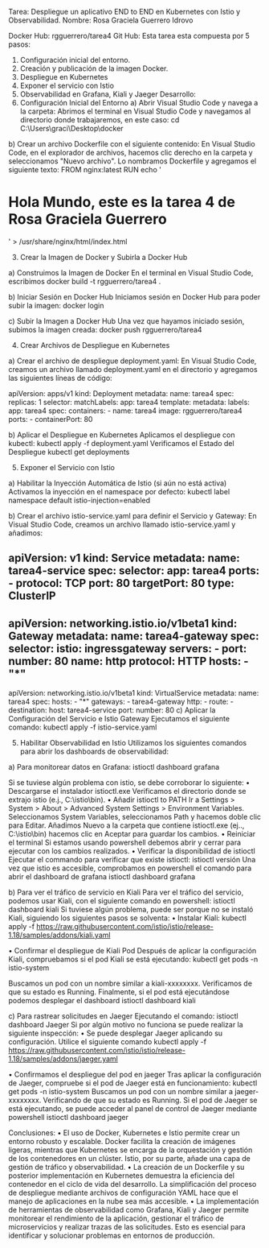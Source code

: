 Tarea: Despliegue un aplicativo END to END en Kubernetes con Istio y Observabilidad.
Nombre: Rosa Graciela Guerrero Idrovo

Docker Hub: rgguerrero/tarea4
Git Hub: 
Esta tarea esta compuesta por 5 pasos:
1.	Configuración inicial del entorno.
2.	Creación y publicación de la imagen Docker.
3.	Despliegue en Kubernetes
4.	Exponer el servicio con Istio
5.	Observabilidad en Grafana, Kiali y Jaeger
Desarrollo:
1.	Configuración Inicial del Entorno
a)	Abrir Visual Studio Code y navega a la carpeta:
Abrimos el terminal en Visual Studio Code y navegamos al directorio donde trabajaremos, en este caso: cd C:\Users\graci\Desktop\docker

b)	Crear un archivo Dockerfile con el siguiente contenido:
En Visual Studio Code, en el explorador de archivos, hacemos clic derecho en la carpeta y seleccionamos "Nuevo archivo". Lo nombramos Dockerfile y agregamos el siguiente texto: 
FROM nginx:latest
RUN echo '<h1>Hola Mundo, este es la tarea 4 de Rosa Graciela Guerrero</h1>' > /usr/share/nginx/html/index.html

3.	Crear la Imagen de Docker y Subirla a Docker Hub

a)	Construimos la Imagen de Docker
En el terminal en Visual Studio Code, escribimos
docker build -t rgguerrero/tarea4 .

b)	Iniciar Sesión en Docker Hub
Iniciamos sesión en Docker Hub para poder subir la imagen:
docker login

c)	Subir la Imagen a Docker Hub
Una vez que hayamos iniciado sesión, subimos la imagen creada:
docker push rgguerrero/tarea4

4.	Crear Archivos de Despliegue en Kubernetes

a)	Crear el archivo de despliegue deployment.yaml:
En Visual Studio Code, creamos un archivo llamado deployment.yaml en el directorio y agregamos las siguientes líneas de código:

apiVersion: apps/v1
kind: Deployment
metadata:
  name: tarea4
spec:
  replicas: 1
  selector:
    matchLabels:
      app: tarea4
  template:
    metadata:
      labels:
        app: tarea4
    spec:
      containers:
      - name: tarea4
        image: rgguerrero/tarea4
        ports:
        - containerPort: 80

b)	Aplicar el Despliegue en Kubernetes
Aplicamos el despliegue con kubectl:
kubectl apply -f deployment.yaml
Verificamos el Estado del Despliegue
kubectl get deployments
 
5.	Exponer el Servicio con Istio

a)	Habilitar la Inyección Automática de Istio (si aún no está activa)
Activamos la inyección en el namespace por defecto:
kubectl label namespace default istio-injection=enabled
 
b) Crear el archivo istio-service.yaml para definir el Servicio y Gateway:
En Visual Studio Code, creamos un archivo llamado istio-service.yaml y añadimos:

apiVersion: v1
kind: Service
metadata:
  name: tarea4-service
spec:
  selector:
    app: tarea4
  ports:
    - protocol: TCP
      port: 80
      targetPort: 80
  type: ClusterIP
---
apiVersion: networking.istio.io/v1beta1
kind: Gateway
metadata:
  name: tarea4-gateway
spec:
  selector:
    istio: ingressgateway
  servers:
    - port:
        number: 80
        name: http
        protocol: HTTP
      hosts:
        - "*"
---
apiVersion: networking.istio.io/v1beta1
kind: VirtualService
metadata:
  name: tarea4
spec:
  hosts:
    - "*"
  gateways:
    - tarea4-gateway
  http:
    - route:
        - destination:
            host: tarea4-service
            port:
              number: 80
c)	Aplicar la Configuración del Servicio e Istio Gateway
Ejecutamos el siguiente comando:
kubectl apply -f istio-service.yaml
 

5.	Habilitar Observabilidad en Istio
Utilizamos los siguientes comandos para abrir los dashboards de observabilidad:

a)	Para monitorear datos en Grafana:
istioctl dashboard grafana

Si se tuviese algún problema con istio, se debe corroborar lo siguiente:
•	Descargarse el instalador istioctl.exe
Verificamos el directorio donde se extrajo istio (e.j., C:\istio\bin).
•	Añadir istioctl to PATH
Ir a Settings > System > About > Advanced System Settings > Environment Variables.
Seleccionamos System Variables, seleccionamos Path y hacemos doble clic para Editar.
Añadimos Nuevo a la carpeta  que contiene istioctl.exe (ej.., C:\istio\bin) hacemos clic en Aceptar para guardar los cambios.
•	Reiniciar el terminal
Si estamos usando powershell debemos abrir y cerrar para ejecutar con los cambios realizados.
•	Verificar la disponibilidad de istioctl 
Ejecutar el commando para verificar que existe istioctl:
	istioctl versión
Una vez que istio es accesible, comprobamos en powershell el comando para abrir el dashboard de grafana
	istioctl dashboard grafana
 
 
b)	Para ver el tráfico de servicio en Kiali
Para ver el tráfico del servicio, podemos usar Kiali, con el siguiente comando en powershell:
istioctl dashboard kiali
Si tuviese algún problema, puede ser porque no se instaló Kiali, siguiendo los siguientes pasos se solventa:
•	Instalar Kiali:
kubectl apply -f https://raw.githubusercontent.com/istio/istio/release-1.18/samples/addons/kiali.yaml
 
•	Confirmar el despliegue de Kiali Pod 
Después de aplicar la configuración Kiali, compruebamos si el pod Kiali se está ejecutando:
kubectl get pods -n istio-system
 
Buscamos un pod con un nombre similar a kiali-xxxxxxxx. Verificamos de que su estado es Running.
Finalmente, si el pod está ejecutándose podemos desplegar el dashboard
istioctl dashboard kiali
 

c)	Para rastrear solicitudes en Jaeger
Ejecutando el comando: istioctl dashboard Jaeger
Si por algún motivo no funciona se puede realizar la siguiente inspección: 
•	Se puede desplegar Jaeger aplicando su configuración. Utilice el siguiente comando
kubectl apply -f https://raw.githubusercontent.com/istio/istio/release-1.18/samples/addons/jaeger.yaml
 
•	Confirmamos el despliegue del pod en jaeger
Tras aplicar la configuración de Jaeger, compruebe si el pod de Jaeger está en funcionamiento:
kubectl get pods -n istio-system
Buscamos un pod con un nombre similar a jaeger-xxxxxxxx. Verificando de que su estado es Running. 
Si el pod de Jaeger se está ejecutando, se puede acceder al panel de control de Jaeger mediante powershell
istioctl dashboard jaeger
 

Conclusiones:
•	El uso de Docker, Kubernetes e Istio permite crear un entorno robusto y escalable. Docker facilita la creación de imágenes ligeras, mientras que Kubernetes se encarga de la orquestación y gestión de los contenedores en un clúster. Istio, por su parte, añade una capa de gestión de tráfico y observabilidad.
•	La creación de un Dockerfile y su posterior implementación en Kubernetes demuestra la eficiencia del contenedor en el ciclo de vida del desarrollo. La simplificación del proceso de despliegue mediante archivos de configuración YAML hace que el manejo de aplicaciones en la nube sea más accesible.
•	La implementación de herramientas de observabilidad como Grafana, Kiali y Jaeger permite monitorear el rendimiento de la aplicación, gestionar el tráfico de microservicios y realizar trazas de las solicitudes. Esto es esencial para identificar y solucionar problemas en entornos de producción.

